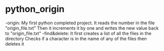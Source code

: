 # python_origin
 -origin:
 My first python completed project.
 It reads the number in the file "origin_file.txt"
 Then it increments it by one and writes the new value back to "origin_file.txt"
 -find&delete:
 It first creates a list of all the files in the directory 
 Checks if a character is in the name of any of the files then deletes it
